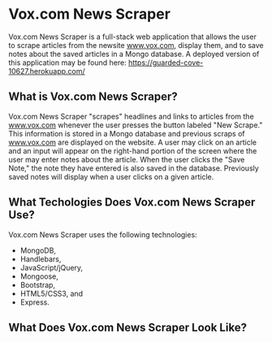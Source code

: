 # Vox.com News Scraper

Vox.com News Scraper is a full-stack web application that allows the user to scrape articles from the newsite www.vox.com, display them, and to save notes about the saved articles in a Mongo database. A deployed version of this application may be found here: https://guarded-cove-10627.herokuapp.com/

## What is Vox.com News Scraper?

Vox.com News Scraper "scrapes" headlines and links to articles from the www.vox.com whenever the user presses the button labeled "New Scrape." This information is stored in a Mongo database and previous scraps of www.vox.com are displayed on the website. A user may click on an article and an input will appear on the right-hand portion of the screen where the user may enter notes about the article. When the user clicks the "Save Note," the note they have entered is also saved in the database. Previously saved notes will display when a user clicks on a given article.

## What Techologies Does Vox.com News Scraper Use?

Vox.com News Scraper uses the following technologies:
* MongoDB,
* Handlebars,
* JavaScript/jQuery,
* Mongoose,
* Bootstrap,
* HTML5/CSS3, and
* Express.

## What Does Vox.com News Scraper Look Like?
